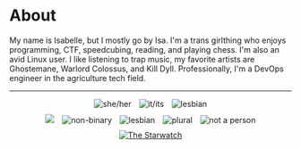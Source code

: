 # About

My name is Isabelle, but I mostly go by Isa. I'm a trans girlthing who enjoys programming, CTF, speedcubing, reading, and playing chess. I'm also an avid Linux user. I like listening to trap music, my favorite artists are Ghostemane, Warlord Colossus, and Kill Dyll. Professionally, I'm a DevOps engineer in the agriculture tech field.

<hr>
<div style="text-align: center;">
  <img src="/images/she_her.png" alt="she/her" style="display: inline-block; margin: 0 5px;">
  <a href="https://lgbtqia.wiki/wiki/Voidpunk" target="_blank"><img src="/images/it_its.png" alt="it/its" style="display: inline-block; margin: 0 5px;"></a>
  <img src="/images/hrt-e2.gif" alt="lesbian" style="display: inline-block; margin: 0 5px;">
</div>

<div style="text-align: center; margin-top: 10px;">
  <a href="https://trans.fish"><img src="/images/trans.png" style="display: inline-block; margin: 0 5px;"></a>
  <img src="/images/enby.png" alt="non-binary" style="display: inline-block; margin: 0 5px;">
  <img src="/images/lesbi.png" alt="lesbian" style="display: inline-block; margin: 0 5px;">
  <a href="https://pluralityresource.org/plurality-information/" target="_blank"><img src="/images/plural.png" alt="plural" style="display: inline-block; margin: 0 5px;"></a>
  <img src="/images/nap.png" alt="not a person" style="display: inline-block; margin: 0 5px;">
</div>

<div style="text-align: center; margin-top: 10px;">
  <a href="https://stellarwitch7.github.io" target="_blank"><img src="https://stellarwitch7.github.io/images/buttons/mine.png" alt="The Starwatch"></a>
</div>